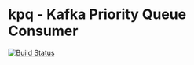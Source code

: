 # kpq - Kafka Priority Queue Consumer

[![Build Status](https://travis-ci.com/gazilabs/kpq.svg?branch=master)](https://travis-ci.com/gazilabs/kpq)

